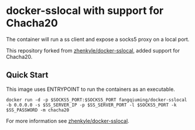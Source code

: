docker-sslocal with support for Chacha20
==================

The container will run a ss client and expose a socks5 proxy on a local port.

This repository forked from [zhenkyle/docker-sslocal](https://github.com/zhenkyle/docker-sslocal), added support for Chacha20.

Quick Start
-----------

This image uses ENTRYPOINT to run the containers as an executable.

    docker run -d -p $SOCKS5_PORT:$SOCKS5_PORT fangqiuming/docker-sslocal -b 0.0.0.0 -s $SS_SERVER_IP -p $SS_SERVER_PORT -l $SOCKS5_PORT -k $SS_PASSWORD -m chacha20

For more information see [zhenkyle/docker-sslocal](https://github.com/zhenkyle/docker-sslocal).
